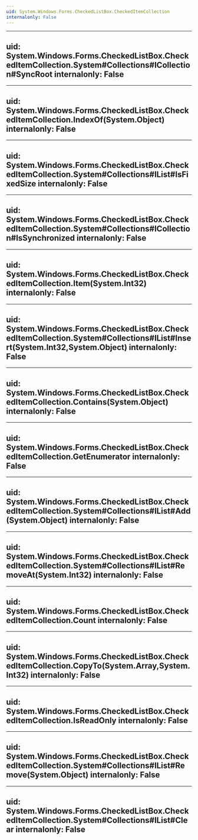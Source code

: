 ```yaml
---
uid: System.Windows.Forms.CheckedListBox.CheckedItemCollection
internalonly: False
---
```


---
uid: System.Windows.Forms.CheckedListBox.CheckedItemCollection.System#Collections#ICollection#SyncRoot
internalonly: False
---

---
uid: System.Windows.Forms.CheckedListBox.CheckedItemCollection.IndexOf(System.Object)
internalonly: False
---

---
uid: System.Windows.Forms.CheckedListBox.CheckedItemCollection.System#Collections#IList#IsFixedSize
internalonly: False
---

---
uid: System.Windows.Forms.CheckedListBox.CheckedItemCollection.System#Collections#ICollection#IsSynchronized
internalonly: False
---

---
uid: System.Windows.Forms.CheckedListBox.CheckedItemCollection.Item(System.Int32)
internalonly: False
---

---
uid: System.Windows.Forms.CheckedListBox.CheckedItemCollection.System#Collections#IList#Insert(System.Int32,System.Object)
internalonly: False
---

---
uid: System.Windows.Forms.CheckedListBox.CheckedItemCollection.Contains(System.Object)
internalonly: False
---

---
uid: System.Windows.Forms.CheckedListBox.CheckedItemCollection.GetEnumerator
internalonly: False
---

---
uid: System.Windows.Forms.CheckedListBox.CheckedItemCollection.System#Collections#IList#Add(System.Object)
internalonly: False
---

---
uid: System.Windows.Forms.CheckedListBox.CheckedItemCollection.System#Collections#IList#RemoveAt(System.Int32)
internalonly: False
---

---
uid: System.Windows.Forms.CheckedListBox.CheckedItemCollection.Count
internalonly: False
---

---
uid: System.Windows.Forms.CheckedListBox.CheckedItemCollection.CopyTo(System.Array,System.Int32)
internalonly: False
---

---
uid: System.Windows.Forms.CheckedListBox.CheckedItemCollection.IsReadOnly
internalonly: False
---

---
uid: System.Windows.Forms.CheckedListBox.CheckedItemCollection.System#Collections#IList#Remove(System.Object)
internalonly: False
---

---
uid: System.Windows.Forms.CheckedListBox.CheckedItemCollection.System#Collections#IList#Clear
internalonly: False
---
